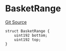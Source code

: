 # BasketRange
[Git Source](https://github.com/larrythecucumber321/protocol/blob/3222eb21fbb20ddd3d3fa2233072dfa96ea3e340/contracts/interfaces/IBasketHandler.sol)


```solidity
struct BasketRange {
    uint192 bottom;
    uint192 top;
}
```

